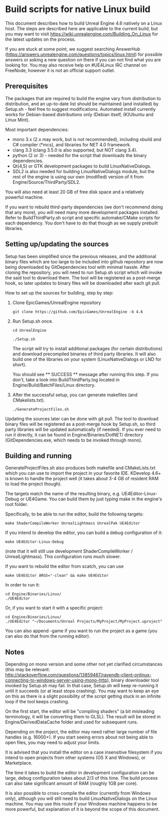 Build scripts for native Linux build
====================================

This document describes how to build Unreal Engine 4.6 natively on a Linux host. 
The steps are described here are applicable to the current build, but you may
want to visit https://wiki.unrealengine.com/Building_On_Linux for the
latest updates on the process.

If you are stuck at some point, we suggest searching AnswerHub 
(https://answers.unrealengine.com/questions/topics/linux.html) for possible answers 
or asking a new question on there if you can not find what you are looking for. 
You may also receive help on #UE4Linux IRC channel on FreeNode, however it is 
not an official support outlet.


Prerequisites
-------------

The packages that are required to build the engine vary from distribution to distribution,
and an up-to-date list should be maintained (and installed) by Setup.sh -
feel free to suggest modifications. Automated install currently works for Debian-based
distributions only (Debian itself, (K)Ubuntu and Linux Mint).

Most important dependencies:
- mono 3.x (2.x may work, but is not recommended), including xbuild and C# compiler (*mcs), and libraries for NET 4.0 framework.
- clang 3.3 (clang 3.5.0 is also supported, but NOT clang 3.4).
- python (2 or 3) - needed for the script that downloads the binary dependencies.
- Qt(4,5) or GTK development packages to build LinuxNativeDialogs.
- SDL2 is also needed for building LinuxNativeDialogs module, but the rest
of the engine is using our own (modified) version of it from Engine/Source/ThirdParty/SDL2.

You will also need at least 20 GB of free disk space and a relatively powerful
machine.

If you want to rebuild third-party dependencies (we don't recommend doing
that any more), you will need many more development packages installed. Refer
to BuildThirdParty.sh script and specific automake/CMake scripts for each
dependency. You don't have to do that though as we supply prebuilt libraries.


Setting up/updating the sources
-------------------------------

Setup has been simplified since the previous releases, and the additional
binary files which are too large to be included into github repository are now being 
downloaded by GitDependencies tool with minimal hassle. After cloning the repository, 
you will need to run Setup.sh script which will invoke the said tool to download them.
The tool will be registered as a post-merge hook, so later updates to binary files
will be downloaded after each git pull.

How to set up the sources for building, step by step:

1. Clone EpicGames/UnrealEngine repository

    ``git clone https://github.com/EpicGames/UnrealEngine -b 4.6``
    
2. Run Setup.sh once.

    ``cd UnrealEngine``
    
    ``./Setup.sh``

    The script will try to install additional packages (for certain distributions) and download
    precompiled binaries of third party libraries. It will also build one of the libraries
    on your system (LinuxNativeDialogs or LND for short).

    You should see ** SUCCESS ** message after running this step. If you don't, take a look into
    BuildThirdParty.log located in Engine/Build/BatchFiles/Linux directory.
    
3. After the successful setup, you can generate makefiles (and CMakelists.txt).

    ``./GenerateProjectFiles.sh``

Updating the sources later can be done with git pull. The tool to download binary files will be
registered as a post-merge hook by Setup.sh, so third party libraries will be updated automatically
(if needed). If you ever need to run it directly, it can be found in Engine/Binaries/DotNET/ directory
(GitDependencies.exe, which needs to be invoked through mono).



Building and running
--------------------

GenerateProjectFiles.sh also produces both makefile and CMakeLists.txt which you can use to import the
project in your favorite IDE. KDevelop 4.6+ is known to handle the project well 
(it takes about 3-4 GB of resident RAM to load the project though).

The targets match the name of the resulting binary, e.g. UE4Editor-Linux-Debug or UE4Game. You can build them
by just typing make <target> in the engine's root folder.

Specifically, to be able to run the editor, build the following targets:

    make ShaderCompileWorker UnrealLightmass UnrealPak UE4Editor

If you intend to develop the editor, you can build a debug configuration of it:

    make UE4Editor-Linux-Debug

(note that it will still use development ShaderCompileWorker / UnrealLightmass). This
configuration runs much slower.

If you want to rebuild the editor from scatch, you can use

    make UE4Editor ARGS="-clean" && make UE4Editor

In order to run it:

    cd Engine/Binaries/Linux/
    ./UE4Editor

Or, if you want to start it with a specific project:

    cd Engine/Binaries/Linux/
    ./UE4Editor "~/Documents/Unreal Projects/MyProject/MyProject.uproject"
    
You can also append -game if you want to run the project as a game (you can also do that from the running editor).

Notes
-----

Depending on mono version and some other not yet clarified circumstances (this may be relevant: 
http://stackoverflow.com/questions/13859467/ravendb-client-onlinux-connecting-to-windows-server-using-mono-http),
binary downloader tool invoked by Setup.sh may fail. In that case, Setup.sh will keep re-running it
until it succeeds (or at least stops crashing). You may want to keep an eye on this as there is
a slight possibility of the script getting stuck in an infinite loop if the tool keeps crashing.

On the first start, the editor will be "compiling shaders" (a bit misleading terminology, 
it will be converting them to GLSL). The result will be stored in Engine/DerivedDataCache folder 
and used for subsequent runs.

Depending on the project, the editor may need rather large number of file handles 
(e.g. 16000+). If you start seeing errors about not being able to open files, 
you may need to adjust your limits.

It is advised that you install the editor on a case insensitive filesystem if you
intend to open projects from other systems (OS X and Windows), or Marketplace.

The time it takes to build the editor in development configuration can be large,
debug configuration takes about 2/3 of this time. The build process can also take 
significant amount of RAM (roughly 1GB per core).

It is also possible to cross-compile the editor (currently from Windows only), 
although you will still need to build LinuxNativeDialogs on the Linux machine. 
You may use this route if your Windows machine happens to be more powerful,
but explanation of it is beyond the scope of this document.

